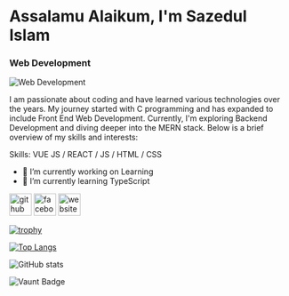 # Assalamu Alaikum, I'm Sazedul Islam
### Web Development
![Web Development](https://media.licdn.com/dms/image/v2/D5616AQHkJ5TQrtfXkw/profile-displaybackgroundimage-shrink_350_1400/profile-displaybackgroundimage-shrink_350_1400/0/1723618443409?e=1736380800&v=beta&t=GdpU0IxuDQ6nBAegFIU9tUbUkVYNggvOOKUvx_jJY9s)

I am passionate about coding and have learned various technologies over the years. My journey started with C programming and has expanded to include Front End Web Development. Currently, I'm exploring Backend Development and diving deeper into the MERN stack. Below is a brief overview of my skills and interests:

Skills: VUE JS / REACT / JS / HTML / CSS

- 🔭 I’m currently working on Learning  
- 🌱 I’m currently learning TypeScript 


[<img src='https://cdn.jsdelivr.net/npm/simple-icons@3.0.1/icons/github.svg' alt='github' height='40'>](https://github.com/https://github.com/sazedul-islam)  [<img src='https://cdn.jsdelivr.net/npm/simple-icons@3.0.1/icons/facebook.svg' alt='facebook' height='40'>](https://www.facebook.com/https://www.facebook.com/Sazadul.2001)  [<img src='https://cdn.jsdelivr.net/npm/simple-icons@3.0.1/icons/icloud.svg' alt='website' height='40'>](sazedulislam.com)  

[![trophy](https://github-profile-trophy.vercel.app/?username=https://github.com/sazedul-islam)](https://github.com/ryo-ma/github-profile-trophy)

[![Top Langs](https://github-readme-stats.vercel.app/api/top-langs/?username=https://github.com/sazedul-islam)](https://github.com/anuraghazra/github-readme-stats)

![GitHub stats](https://github-readme-stats.vercel.app/api?username=https://github.com/sazedul-islam&show_icons=true&count_private=true)  

![Vaunt Badge](https://api.vaunt.dev/v1/github/entities/https://github.com/sazedul-islam/contributions?format=svg&private=true)  



